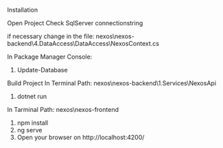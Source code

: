 Installation

Open Project Check SqlServer connectionstring

if necessary change in the file: nexos\nexos-backend\4.DataAccess\DataAccess\NexosContext.cs

In Package Manager Console: 

1. Update-Database

Build Project
In Terminal Path: nexos\nexos-backend\1.Services\NexosApi

1. dotnet run

In Tarminal Path: nexos\nexos-frontend

1. npm install
2. ng serve
3. Open your browser on http://localhost:4200/

